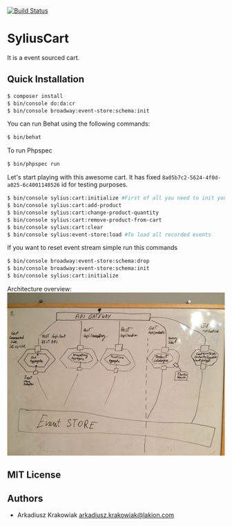 [![Build Status](https://travis-ci.com/Arminek/Cart.svg?token=8ZLRHEY2aPJvQgqmQCxh&branch=master)](https://travis-ci.com/Arminek/Cart)
# SyliusCart

It is a event sourced cart.

Quick Installation
------------------

```bash
$ composer install
$ bin/console do:da:cr
$ bin/console broadway:event-store:schema:init
```

You can run Behat using the following commands:

```bash
$ bin/behat
```

To run Phpspec

```bash
$ bin/phpspec run
```

Let's start playing with this awesome cart.
It has fixed `8a05b7c2-5624-4f0d-a025-6c4001148526` id for testing purposes.
```bash
$ bin/console sylius:cart:initialize #First of all you need to init your cart to get cart id
$ bin/console sylius:cart:add-product
$ bin/console sylius:cart:change-product-quantity
$ bin/console sylius:cart:remove-product-from-cart
$ bin/console sylius:cart:clear
$ bin/console sylius:event-store:load #To load all recorded events
```

If you want to reset event stream simple run this commands
```bash
$ bin/console broadway:event-store:schema:drop
$ bin/console broadway:event-store:schema:init
$ bin/console sylius:cart:initialize
```

Architecture overview:
![alt tag](https://github.com/Arminek/Cart/raw/master/Architecture.jpg)


MIT License
-----------

Authors
-------

 - Arkadiusz Krakowiak arkadiusz.krakowiak@lakion.com
